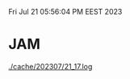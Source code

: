 Fri Jul 21 05:56:04 PM EEST 2023
# JAM
<a href='./cache/202307/21_17.log'>./cache/202307/21_17.log</a>
